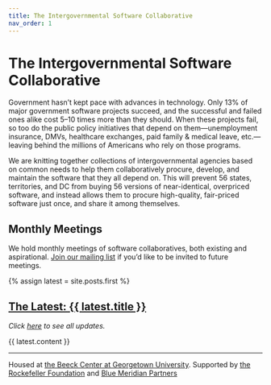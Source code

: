 ```yaml
---
title: The Intergovernmental Software Collaborative
nav_order: 1
---
```


# The Intergovernmental Software Collaborative

Government hasn’t kept pace with advances in technology. Only 13% of major government software projects succeed, and the successful and failed ones alike cost 5–10 times more than they should. When these projects fail, so too do the public policy initiatives that depend on them—unemployment insurance, DMVs, healthcare exchanges, paid family &amp; medical leave, etc.—leaving behind the millions of Americans who rely on those programs.

We are knitting together collections of intergovernmental agencies based on common needs to help them collaboratively procure, develop, and maintain the software that they all depend on. This will prevent 56 states, territories, and DC from buying 56 versions of near-identical, overpriced software, and instead allows them to procure high-quality, fair-priced software just once, and share it among themselves.

## Monthly Meetings

We hold monthly meetings of software collaboratives, both existing and aspirational. [Join our mailing list](https://groups.google.com/a/georgetown.edu/g/software-coops/) if you’d like to be invited to future meetings.

{% assign latest = site.posts.first %}
<h2>
    <a href="{{ latest.url }}">The Latest: {{ latest.title }}</a>
</h2>
<p><i>Click <a href="/updates">here</a> to see all updates.</i></p>


{{ latest.content }}

---

Housed at [the Beeck Center at Georgetown University](https://beeckcenter.georgetown.edu/). Supported by [the Rockefeller Foundation](https://www.rockefellerfoundation.org/) and [Blue Meridian Partners](https://www.bluemeridian.org/)
